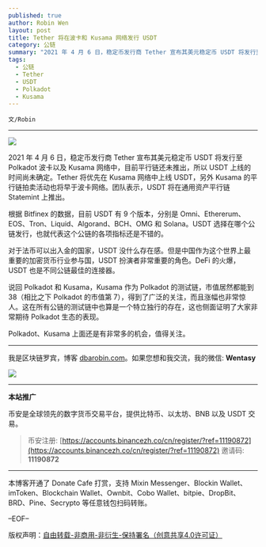```yaml
---
published: true
author: Robin Wen
layout: post
title: Tether 将在波卡和 Kusama 网络发行 USDT
category: 公链
summary: "2021 年 4 月 6 日，稳定币发行商 Tether 宣布其美元稳定币 USDT 将发行至 Polkadot 波卡以及 Kusama 网络中，目前平行链还未推出，所以 USDT 上线的时间尚未确定。Tether 将优先在 Kusama 网络中上线 USDT，另外 Kusama 的平行链拍卖活动也将早于波卡网络。团队表示，USDT 将在通用资产平行链 Statemint 上推出。Polkadot、Kusama 上面还是有非常多的机会，值得关注。"
tags:
  - 公链
  - Tether
  - USDT
  - Polkadot
  - Kusama
---
```


`文/Robin`

***

![](https://cdn.dbarobin.com/vzcs671.png)

2021 年 4 月 6 日，稳定币发行商 Tether 宣布其美元稳定币 USDT 将发行至 Polkadot 波卡以及 Kusama 网络中，目前平行链还未推出，所以 USDT 上线的时间尚未确定。Tether 将优先在 Kusama 网络中上线 USDT，另外 Kusama 的平行链拍卖活动也将早于波卡网络。团队表示，USDT 将在通用资产平行链 Statemint 上推出。

根据 Bitfinex 的数据，目前 USDT 有 9 个版本，分别是 Omni、Ethererum、EOS、Tron、Liquid、Algorand、BCH、OMG 和 Solana。USDT 选择在哪个公链发行，也就代表这个公链的各项指标还是不错的。

对于法币可以出入金的国家，USDT 没什么存在感。但是中国作为这个世界上最重要的加密货币行业参与国，USDT 扮演者非常重要的角色。DeFi 的火爆，USDT 也是不同公链最佳的连接器。

说回 Polkadot 和 Kusama，Kusama 作为 Polkadot 的测试链，市值居然都能到 38（相比之下 Polkadot 的市值第 7），得到了广泛的关注，而且涨幅也非常惊人。这在所有公链的测试链中也算是一个特立独行的存在，这也侧面证明了大家非常期待 Polkadot 生态的表现。

Polkadot、Kusama 上面还是有非常多的机会，值得关注。

***

我是区块链罗宾，博客 [dbarobin.com](https://dbarobin.com/)。如果您想和我交流，我的微信: **Wentasy**

![](https://cdn.dbarobin.com/v4yywe2.png)

***

**本站推广**

币安是全球领先的数字货币交易平台，提供比特币、以太坊、BNB 以及 USDT 交易。

> 币安注册: [https://accounts.binancezh.co/cn/register/?ref=11190872](https://accounts.binancezh.co/cn/register/?ref=11190872)
> 邀请码: **11190872**

***

本博客开通了 Donate Cafe 打赏，支持 Mixin Messenger、Blockin Wallet、imToken、Blockchain Wallet、Ownbit、Cobo Wallet、bitpie、DropBit、BRD、Pine、Secrypto 等任意钱包扫码转账。

<center>
    <div class="--donate-button"
         data-button-id="f8b9df0d-af9a-460d-8258-d3f435445075"
    ></div>
</center>

–EOF–

版权声明：[自由转载-非商用-非衍生-保持署名（创意共享4.0许可证）](http://creativecommons.org/licenses/by-nc-nd/4.0/deed.zh)
